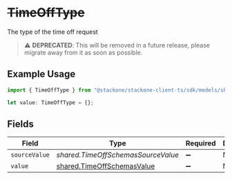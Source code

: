 # ~~TimeOffType~~

The type of the time off request

> :warning: **DEPRECATED**: This will be removed in a future release, please migrate away from it as soon as possible.

## Example Usage

```typescript
import { TimeOffType } from "@stackone/stackone-client-ts/sdk/models/shared";

let value: TimeOffType = {};
```

## Fields

| Field                                                                           | Type                                                                            | Required                                                                        | Description                                                                     |
| ------------------------------------------------------------------------------- | ------------------------------------------------------------------------------- | ------------------------------------------------------------------------------- | ------------------------------------------------------------------------------- |
| `sourceValue`                                                                   | *shared.TimeOffSchemasSourceValue*                                              | :heavy_minus_sign:                                                              | N/A                                                                             |
| `value`                                                                         | [shared.TimeOffSchemasValue](../../../sdk/models/shared/timeoffschemasvalue.md) | :heavy_minus_sign:                                                              | N/A                                                                             |